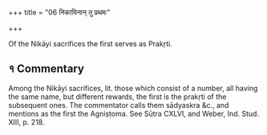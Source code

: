 +++
title = "06 निकायिनान् तु प्रथमः"

+++

Of the Nikāyi sacrifices the first serves as Prakṛti.

## १ Commentary

Among the Nikāyi sacrifices, lit. those which consist of a number, all having the same name, but different rewards, the first is the prakṛti of the subsequent ones. The commentator calls them sādyaskra &c., and mentions as the first the Agniṣṭoma. See Sūtra CXLVI, and Weber, Ind. Stud. XIII, p. 218.
